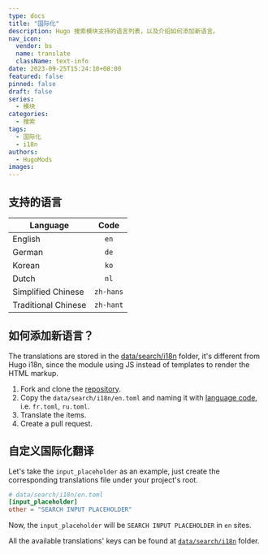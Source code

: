 ```yaml
---
type: docs
title: "国际化"
description: Hugo 搜索模块支持的语言列表，以及介绍如何添加新语言。
nav_icon:
  vendor: bs
  name: translate
  className: text-info
date: 2023-09-25T15:24:10+08:00
featured: false
pinned: false
draft: false
series:
  - 模块
categories:
  - 搜索
tags:
  - 国际化
  - i18n
authors:
  - HugoMods
images:
---
```


## 支持的语言

| Language            | Code      |
| ------------------- | :-------: |
| English             | `en`      |
| German              | `de`      |
| Korean              | `ko`      |
| Dutch               | `nl`      |
| Simplified Chinese  | `zh-hans` |
| Traditional Chinese | `zh-hant` |


## 如何添加新语言？

The translations are stored in the [data/search/i18n](https://github.com/hugomods/search/tree/main/data/search/i18n) folder, it's different from Hugo i18n, since the module using JS instead of templates to render the HTML markup.

1. Fork and clone the [repository](https://github.com/hugomods/search).
1. Copy the `data/search/i18n/en.toml` and naming it with [language code](https://en.wikipedia.org/wiki/List_of_ISO_639-1_codes), i.e. `fr.toml`, `ru.toml`.
1. Translate the items.
1. Create a pull request.

## 自定义国际化翻译

Let's take the `input_placeholder` as an example, just create the corresponding translations file under your project's root.

```toml
# data/search/i18n/en.toml
[input_placeholder]
other = "SEARCH INPUT PLACEHOLDER"
```

Now, the `input_placeholder` will be `SEARCH INPUT PLACEHOLDER` in `en` sites.

All the available translations' keys can be found at [`data/search/i18n`](https://github.com/hugomods/search/tree/main/data/search/i18n) folder.
